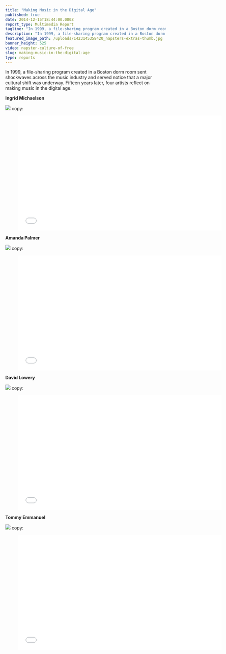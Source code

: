 ```yaml
---
title: "Making Music in the Digital Age"
published: true
date: 2014-12-15T18:44:00.000Z
report_type: Multimedia Report
tagline: "In 1999, a file-sharing program created in a Boston dorm room sent shockwaves across the music industry and served notice that a major cultural shift was underway. Fifteen years later, four artists reflect on making music in the digital age."
description: "In 1999, a file-sharing program created in a Boston dorm room sent shockwaves across the music industry and served notice that a major cultural shift was underway. Fifteen years later, four artists reflect on making music in the digital age. "
featured_image_path: /uploads/1423145358420_napsters-extras-thumb.jpg
banner_height: 525
video: napster-culture-of-free
slug: making-music-in-the-digital-age
type: reports
---
```


In 1999, a file-sharing program created in a Boston dorm room sent shockwaves across the music industry and served notice that a major cultural shift was underway. Fifteen years later, four artists reflect on making music in the digital age.

**Ingrid Michaelson**

![](/webhook-uploads/1423148733203_MMDA_MICHAELSON_overlay_50.jpg)
copy:

<figure data-type="video">

<iframe class="embedly-embed" src="//cdn.embedly.com/widgets/media.html?src=http%3A%2F%2Fplayer.vimeo.com%2Fvideo%2F113800747&amp;src_secure=1&amp;url=http%3A%2F%2Fvimeo.com%2F113800747&amp;image=http%3A%2F%2Fi.vimeocdn.com%2Fvideo%2F499307208_1280.jpg&amp;key=31a2d8b5de5447f0b129e81f50af7b5b&amp;type=text%2Fhtml&amp;schema=vimeo" width="640" height="360" scrolling="no" frameborder="0" allowfullscreen=""></iframe>

</figure>

**Amanda Palmer**

![](/webhook-uploads/1423191187584_MMDA_PALMER_overlay_50.jpg)
copy:

<figure data-type="video">

<iframe class="embedly-embed" src="//cdn.embedly.com/widgets/media.html?src=http%3A%2F%2Fplayer.vimeo.com%2Fvideo%2F113800744&amp;src_secure=1&amp;url=http%3A%2F%2Fvimeo.com%2F113800744&amp;image=http%3A%2F%2Fi.vimeocdn.com%2Fvideo%2F499309152_1280.jpg&amp;key=31a2d8b5de5447f0b129e81f50af7b5b&amp;type=text%2Fhtml&amp;schema=vimeo" width="640" height="360" scrolling="no" frameborder="0" allowfullscreen=""></iframe>

</figure>

**David Lowery**

![](/webhook-uploads/1423191221285_MMDA_LOWERY_overlay_50.jpg)
copy:

<figure data-type="video">

<iframe class="embedly-embed" src="//cdn.embedly.com/widgets/media.html?src=http%3A%2F%2Fplayer.vimeo.com%2Fvideo%2F113800746&amp;src_secure=1&amp;url=http%3A%2F%2Fvimeo.com%2F113800746&amp;image=http%3A%2F%2Fi.vimeocdn.com%2Fvideo%2F499316195_1280.jpg&amp;key=31a2d8b5de5447f0b129e81f50af7b5b&amp;type=text%2Fhtml&amp;schema=vimeo" width="640" height="360" scrolling="no" frameborder="0" allowfullscreen=""></iframe>

</figure>

**Tommy Emmanuel**

![](/webhook-uploads/1423191249518_MMDA_EMMANUEL_overlay_50.jpg)
copy:

<figure data-type="video">

<iframe class="embedly-embed" src="//cdn.embedly.com/widgets/media.html?src=http%3A%2F%2Fplayer.vimeo.com%2Fvideo%2F113800745&amp;src_secure=1&amp;url=http%3A%2F%2Fvimeo.com%2F113800745&amp;image=http%3A%2F%2Fi.vimeocdn.com%2Fvideo%2F499316931_1280.jpg&amp;key=31a2d8b5de5447f0b129e81f50af7b5b&amp;type=text%2Fhtml&amp;schema=vimeo" width="640" height="360" scrolling="no" frameborder="0" allowfullscreen=""></iframe>

</figure>

